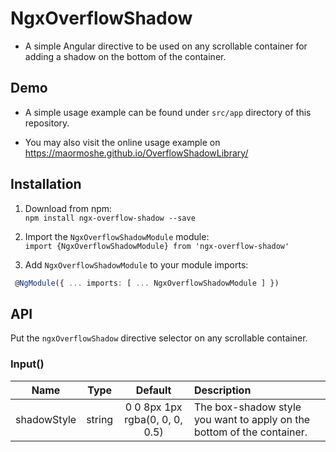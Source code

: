 # NgxOverflowShadow

- A simple Angular directive to be used on any scrollable container for adding a shadow on the bottom of the container.

## Demo

- A simple usage example can be found under `src/app` directory of this repository.

- You may also visit the online usage example on https://maormoshe.github.io/OverflowShadowLibrary/

## Installation

1. Download from npm:  
`npm install ngx-overflow-shadow --save`

2. Import the `NgxOverflowShadowModule` module:    
`import {NgxOverflowShadowModule} from 'ngx-overflow-shadow'`

3. Add `NgxOverflowShadowModule` to your module imports:  
```ts
 @NgModule({ ... imports: [ ... NgxOverflowShadowModule ] })
 ```

## API

Put the `ngxOverflowShadow` directive selector on any scrollable container.

### Input()

| Name           | Type       | Default                          | Description                                                           |
|----------------|:----------:|:--------------------------------:|:----------------------------------------------------------------------|
| shadowStyle    | string     | 0 0 8px 1px rgba(0, 0, 0, 0.5)   | The box-shadow style you want to apply on the bottom of the container.|

